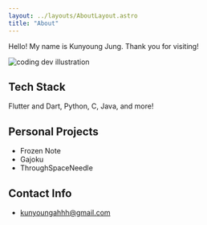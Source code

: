 ```yaml
---
layout: ../layouts/AboutLayout.astro
title: "About"
---
```

Hello!
My name is Kunyoung Jung.
Thank you for visiting!

<div>
  <img src="/assets/dev.svg" class="sm:w-1/2 mx-auto" alt="coding dev illustration">
</div>

## Tech Stack

Flutter and Dart, Python, C, Java, and more!

## Personal Projects

- Frozen Note
- Gajoku
- ThroughSpaceNeedle

## Contact Info
- kunyoungahhh@gmail.com
